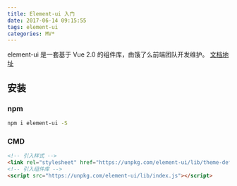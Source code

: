 ```yaml
---
title: Element-ui 入门
date: 2017-06-14 09:15:55
tags: element-ui
categories: MV*
---
```


element-ui 是一套基于 Vue 2.0 的组件库，由饿了么前端团队开发维护。
[文档地址](element.eleme.io/#/zh-CN)

<!-- more -->

## 安装

### npm

``` bash
npm i element-ui -S
```

### CMD

``` html
<!-- 引入样式 -->
<link rel="stylesheet" href="https://unpkg.com/element-ui/lib/theme-default/index.css">
<!-- 引入组件库 -->
<script src="https://unpkg.com/element-ui/lib/index.js"></script>
```